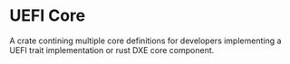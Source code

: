 # UEFI Core

A crate contining multiple core definitions for developers implementing a UEFI trait implementation or rust DXE core
component.
